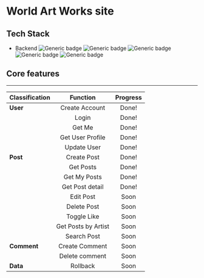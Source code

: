 # World Art Works site
## Tech Stack
- Backend 
![Generic badge](https://img.shields.io/badge/nestjs-8.0.0-E0234E.svg) ![Generic badge](https://img.shields.io/badge/apollo-2.25.2-311C87.svg) ![Generic badge](https://img.shields.io/badge/graphql-15.5.1-E434AA.svg) ![Generic badge](https://img.shields.io/badge/typeorm-0.2.36-FFAC00.svg) ![Generic badge](https://img.shields.io/badge/typescript-4.3.5-3178C6.svg)
## Core features
---

|   Classification  |  Function |  Progress |
|:--------|:--------:|:--------:|
|**User** | Create Account  |Done! |
||Login|Done! |
||Get Me|Done! |
||Get User Profile|Done! |
||Update User|Done! |
|**Post** | Create Post |Done! |
| | Get Posts  |Done!  |
| | Get My Posts  |Done!  |
| | Get Post detail  |Done!  |
| | Edit Post  |Soon  |
| | Delete Post  |Soon  |
| | Toggle Like  |Soon  |
| | Get Posts by Artist  |Soon  |
| | Search Post  |Soon  |
|**Comment** | Create Comment  |Soon |
| | Delete comment  |Soon  |
|**Data** | Rollback  |Soon |